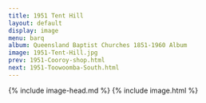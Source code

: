 ```yaml
---
title: 1951 Tent Hill
layout: default
display: image
menu: barq
album: Queensland Baptist Churches 1851-1960 Album
image: 1951-Tent-Hill.jpg
prev: 1951-Cooroy-shop.html
next: 1951-Toowoomba-South.html
---
```

{% include image-head.md %}
{% include image.html %}